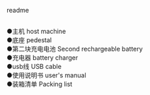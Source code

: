 readme</br>
##
●主机 host machine</br>
●底座 pedestal</br>
●第二块充电电池 Second rechargeable battery</br>
●充电器 battery charger</br>
●usb线 USB cable</br>
●使用说明书 user's manual</br>
●装箱清单 Packing list</br>
